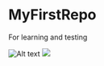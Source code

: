 # MyFirstRepo
For learning and testing


![Alt text]("https://github.com/VCVRack/Rack/tree/58f2482df860fe878581423aedc8cadb1d94eb50/res/ComponentLibrary")
<img src="https://github.com/VCVRack/Rack/tree/58f2482df860fe878581423aedc8cadb1d94eb50/res/ComponentLibrary/Rail.svg">